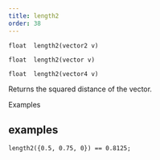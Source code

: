 ```yaml
---
title: length2
order: 38
---
```

`float  length2(vector2 v)`

`float  length2(vector v)`

`float  length2(vector4 v)`

Returns the squared distance of the vector.

Examples

## examples

```vex
length2({0.5, 0.75, 0}) == 0.8125;

```
